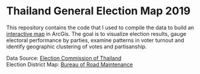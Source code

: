 # Thailand General Election Map 2019
This repository contains the code that I used to compile the data to build an [interactive map](https://experience.arcgis.com/experience/fdcdec989c2c4c97a38df2369bf1194c/) in ArcGis. The goal is to visualize election results, gauge electoral performance by parties, examine patterns in voter turnout and identify geographic clustering of votes and partisanship.

Data Source: [Election Commission of Thailand](https://www.ect.go.th/ect_th/ewt_dl_link.php?nid=8448)  
Election District Map: [Bureau of Road Maintenance](https://gisportal.drr.go.th/arcgis/rest/services/Hosted/เขตเลือกตั้ง_350_เขต/FeatureServer)
